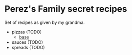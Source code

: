 # Perez's Family secret recipes

Set of recipes as given by my grandma.

- pizzas (TODO)
    - [base](./base.md)
- sauces (TODO)
- spreads (TODO)

